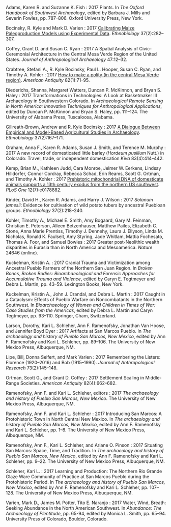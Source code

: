 Adams, Karen R. and Suzanne K. Fish
: 2017 Plants. In *The Oxford Handbook of Southwest Archaeology*, edited by Barbara J. Mills and Severin Fowles, pp. 787–806. Oxford University Press, New York.

Bocinsky, R. Kyle and Mark D. Varien
: 2017 <a href="https://www.researchgate.net/publication/318437614_Comparing_Maize_Paleoproduction_Models_with_Experimental_Data" target="_blank">Calibrating Maize Paleoproduction Models using Experimental Data</a>. *Ethnobiology* 37(2):282–307.
    
Coffey, Grant D. and Susan C. Ryan
: 2017 A Spatial Analysis of Civic-Ceremonial Architecture in the Central Mesa Verde Region of the United States. *Journal of Anthropological Archaeology* 47:12–32.

Crabtree, Stefani A., R. Kyle Bocinsky, Paul L. Hooper, Susan C. Ryan, and Timothy A. Kohler
: 2017 <a href="https://www.researchgate.net/publication/313273258_HOW_TO_MAKE_A_POLITY_IN_THE_CENTRAL_MESA_VERDE_REGION" target="_blank">How to make a polity (in the central Mesa Verde region)</a>. *American Antiquity* 82(1):71–95.

Diederichs, Shanna, Margaret Watters, Duncan P. McKinnon, and Bryan S. Haley
: 2017 Transformations in Technologies: A Look at Basketmaker III Archaeology in Southwestern Colorado. In *Archaeological Remote Sensing in North America: Innovative Techniques for Anthropological Applications*, edited by Duncan P. McKinnon and Bryan S. Haley, pp. 111–124. The University of Alabama Press, Tuscaloosa, Alabama.

Gillreath-Brown, Andrew and R. Kyle Bocinsky
: 2017 <a href="https://www.researchgate.net/publication/318438470_A_Dialogue_Between_Empirical_and_Model-Based_Agricultural_Studies_in_Archaeology" target="_blank">A Dialogue Between Empirical and Model-Based Agricultural Studies in Archaeology</a>. *Ethnobiology* 37(2):167–171.

Graham, Anna F., Karen R. Adams, Susan J. Smith, and Terence M. Murphy
: 2017 A new record of domesticated little barley (*Hordeum pusillum* Nutt.) in Colorado: Travel, trade, or independent domestication *Kiva* 83(4):414–442.

Kemp, Brian M., Kathleen Judd, Cara Monroe, Jelmer W. Eerkens, Lindsay Hilldorfer, Connor Cordray, Rebecca Schad, Erin Reams, Scott G. Ortman, and Timothy A. Kohler
: 2017 <a href="https://doi.org/10.1371/journal.pone.0178882" target="_blank">Prehistoric mitochondrial DNA of domesticate animals supports a 13th century exodus from the northern US southwest</a>. *PLoS One* 12(7):e0178882.

Kinder, David H., Karen R. Adams, and Harry J. Wilson
: 2017 *Solanum jamesii*: Evidence for cultivation of wild potato tubers by ancestral Puebloan groups. *Ethnobiology* 37(2):218–240.

Kohler, Timothy A., Michael E. Smith, Amy Bogaard, Gary M. Feinman, Christian E. Peterson, Alleen Betzenhauser, Matthew Pailes, Elizabeth C. Stone, Anna Marie Prentiss, Timothy J. Dennehy, Laura J. Ellyson, Linda M. Nicholas, Ronald K. Faulseit, Amy Styring, Jade Whitlam, Mattia Fochesato, Thomas A. Foor, and Samuel Bowles
: 2017 Greater post-Neolithic wealth disparities in Eurasia than in North America and Mesoamerica. *Nature* 24646 (online).

Kuckelman, Kristin A.
: 2017 Cranial Trauma and Victimization among Ancestral Pueblo Farmers of the Northern San Juan Region. In *Broken Bones, Broken Bodies: Bioarchaeological and Forensic Approaches for Accumulative Trauma and Violence*, edited by Caryn E. Tegtmeyer and Debra L. Martin, pp. 43–59. Lexington Books, New York.

Kuckelman, Kristin A., John J. Crandal, and Debra L. Martin
: 2017 Caught in a Cataclysm: Effects of Pueblo Warfare on Noncombatants in the Northern Southwest. In *Bioarchaeology of Women and Children in Times of War: Case Studies from the Americas*, edited by Debra L. Martin and Caryn Tegtmeyer, pp. 93–110. Springer, Cham, Switzerland.

Larson, Dorothy, Kari L. Schleher, Ann F. Ramenofsky, Jonathan Van Hoose, and Jennifer Boyd Dyer
: 2017 Artifacts at San Marcos Pueblo. In *The archaeology and history of Pueblo San Marcos, New Mexico*, edited by Ann F. Ramenofsky and Kari L. Schleher, pp. 89–106. The University of New Mexico Press, Albuquerque, NM. 

Lipe, Bill, Donna Seifert, and Mark Varien
: 2017 Remembering the Listers: Florence (1920–2016) and Bob (1915–1990). *Journal of Anthropological Research* 73(2):145–148.

Ortman, Scott G., and Grant D. Coffey
: 2017 Settlement Scaling in Middle-Range Societies. *American Antiquity* 82(4):662–682.

Ramenofsky, Ann F. and Kari L. Schleher, editors
: 2017 *The archaeology and history of Pueblo San Marcos, New Mexico*. The University of New Mexico Press, Albuquerque, NM. 

Ramenofsky, Ann F. and Kari L. Schleher
: 2017 Introducing San Marcos:  A Protohistoric Town in North Central New Mexico. In *The archaeology and history of Pueblo San Marcos, New Mexico*, edited by Ann F. Ramenofsky and Kari L. Schleher, pp. 1–8. The University of New Mexico Press, Albuquerque, NM. 

Ramenofsky, Ann F., Kari L. Schleher, and Ariane O. Pinson
: 2017 Situating San Marcos: Space, Time, and Tradition. In *The archaeology and history of Pueblo San Marcos, New Mexico*, edited by Ann F. Ramenofsky and Kari L. Schleher, pp. 9–22. The University of New Mexico Press, Albuquerque, NM. 

Schleher, Kari L. 
: 2017 Learning and Production: The Northern Rio Grande Glaze Ware Community of Practice at San Marcos Pueblo during the Protohistoric Period. In *The archaeology and history of Pueblo San Marcos, New Mexico*, edited by Ann F. Ramenofsky and Kari L. Schleher, pp. 107–128. The University of New Mexico Press, Albuquerque, NM. 


Varien, Mark D., James M. Potter, Tito E. Naranjo
: 2017 Water, Wind, Breath: Seeking Abundance in the North American Southwest. In *Abundance: The Archaeology of Plentitude*, pp. 65-94, edited by Monica L. Smith, pp. 65–94. University Press of Colorado, Boulder, Colorado.
